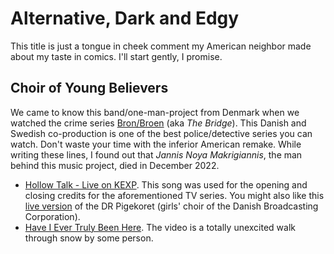 # Alternative, Dark and Edgy

This title is just a tongue in cheek comment my American neighbor made about my taste in comics. I'll start gently, I promise.

## Choir of Young Believers

  We came to know this band/one-man-project from Denmark when we watched the
  crime series [Bron/Broen](https://www.imdb.com/title/tt1733785/) (aka _The
  Bridge_). This Danish and Swedish co-production is one of the best
  police/detective series you can watch. Don't waste your time with the inferior
  American remake.  While writing these lines, I found out that _Jannis Noya
  Makrigiannis_, the man behind this music project, died in December 2022.

  * [Hollow Talk - Live on KEXP](https://youtu.be/RFQ6XgvX3Qo). This song was
    used for the opening and closing credits for the aforementioned TV series.
    You might also like this [live version](https://youtu.be/DU26Mvi4-to) of the
    DR Pigekoret (girls' choir of the Danish Broadcasting Corporation).
  * [Have I Ever Truly Been Here](https://youtu.be/IidpdhcAfPA). The video is a
    totally unexcited walk through snow by some person.  

